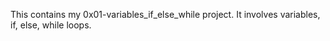 This contains my 0x01-variables_if_else_while project. It involves variables, if, else, while loops. 

